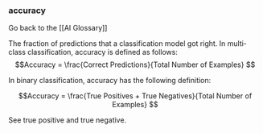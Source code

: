 ### accuracy

Go back to the [[AI Glossary]]


The fraction of predictions that a classification model got right. In multi-class classification, accuracy is defined as follows:
$$Accuracy = 
\frac{Correct Predictions}{Total Number of Examples} $$

In binary classification, accuracy has the following definition:

$$Accuracy = \frac{True Positives + True Negatives}{Total Number of Examples}
$$

See true positive and true negative.

